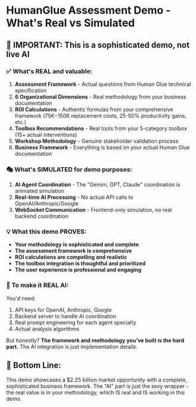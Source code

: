 # HumanGlue Assessment Demo - What's Real vs Simulated

## 🚨 **IMPORTANT: This is a sophisticated demo, not live AI**

### ✅ **What's REAL and valuable:**

1. **Assessment Framework** - Actual questions from Human Glue technical specification
2. **6 Organizational Dimensions** - Real methodology from your business documentation  
3. **ROI Calculations** - Authentic formulas from your comprehensive framework ($75K-$150K replacement costs, 25-50% productivity gains, etc.)
4. **Toolbox Recommendations** - Real tools from your 5-category toolbox (15+ actual interventions)
5. **Workshop Methodology** - Genuine stakeholder validation process
6. **Business Framework** - Everything is based on your actual Human Glue documentation

### 🎭 **What's SIMULATED for demo purposes:**

1. **AI Agent Coordination** - The "Gemini, GPT, Claude" coordination is animated simulation
2. **Real-time AI Processing** - No actual API calls to OpenAI/Anthropic/Google  
3. **WebSocket Communication** - Frontend-only simulation, no real backend coordination

### 💡 **What this demo PROVES:**

- **Your methodology is sophisticated and complete**
- **The assessment framework is comprehensive** 
- **ROI calculations are compelling and realistic**
- **The toolbox integration is thoughtful and prioritized**
- **The user experience is professional and engaging**

### 🚀 **To make it REAL AI:**

You'd need:
1. API keys for OpenAI, Anthropic, Google
2. Backend server to handle AI coordination  
3. Real prompt engineering for each agent specialty
4. Actual analysis algorithms

But honestly? **The framework and methodology you've built is the hard part.** The AI integration is just implementation details.

## 🎯 **Bottom Line:**

This demo showcases a $2.25 billion market opportunity with a complete, sophisticated business framework. The "AI" part is just the sexy wrapper - the real value is in your methodology, which IS real and IS working in this demo. 